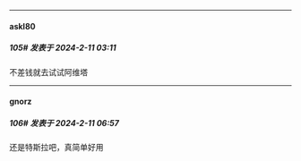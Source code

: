 
*****

####  askl80  
##### 105#       发表于 2024-2-11 03:11

不差钱就去试试阿维塔


*****

####  gnorz  
##### 106#       发表于 2024-2-11 06:57

还是特斯拉吧，真简单好用

